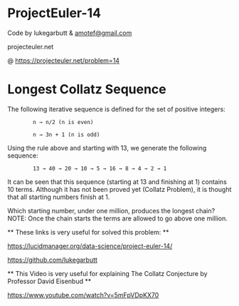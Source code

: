 # ProjectEuler-14

Code by lukegarbutt & amotef@gmail.com

projecteuler.net

@ https://projecteuler.net/problem=14

# Longest Collatz Sequence

The following iterative sequence is defined for the set of positive integers:

            n → n/2 (n is even)

            n → 3n + 1 (n is odd)

Using the rule above and starting with 13, we generate the following sequence:

            13 → 40 → 20 → 10 → 5 → 16 → 8 → 4 → 2 → 1

It can be seen that this sequence (starting at 13 and finishing at 1) contains 10 terms. 
Although it has not been proved yet (Collatz Problem), it is thought that all starting numbers finish at 1.

Which starting number, under one million, produces the longest chain?
NOTE: Once the chain starts the terms are allowed to go above one million.

** These links is very useful for solved this problem: **

https://lucidmanager.org/data-science/project-euler-14/

https://github.com/lukegarbutt


** This Video is very useful for explaining The Collatz Conjecture by Professor David Eisenbud **

https://www.youtube.com/watch?v=5mFpVDpKX70
